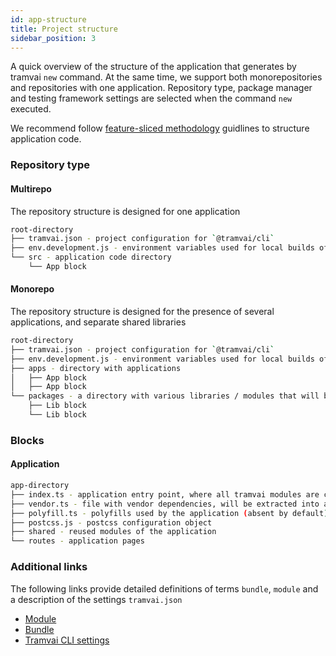 ```yaml
---
id: app-structure
title: Project structure
sidebar_position: 3
---
```


A quick overview of the structure of the application that generates by tramvai `new` command.
At the same time, we support both monorepositories and repositories with one application.
Repository type, package manager and testing framework settings are selected when the command `new` executed.

We recommend follow [feature-sliced methodology](https://feature-sliced.design/) guidlines to structure application code.

### Repository type

#### Multirepo

The repository structure is designed for one application

```bash
root-directory
├── tramvai.json - project configuration for `@tramvai/cli`
├── env.development.js - environment variables used for local builds of the project
└── src - application code directory
    └── App block
```

#### Monorepo

The repository structure is designed for the presence of several applications, and separate shared libraries

```bash
root-directory
├── tramvai.json - project configuration for `@tramvai/cli`
├── env.development.js - environment variables used for local builds of the project
├── apps - directory with applications
│   ├── App block
│   ├── App block
└── packages - a directory with various libraries / modules that will be shared between applications
    ├── Lib block
    └── Lib block
```

### Blocks

#### Application

```bash
app-directory
├── index.ts - application entry point, where all tramvai modules are connected
├── vendor.ts - file with vendor dependencies, will be extracted into a separate js chunk
├── polyfill.ts - polyfills used by the application (absent by default)
├── postcss.js - postcss configuration object 
├── shared - reused modules of the application
└── routes - application pages
```

<!-- #### Library

```bash
@todo
``` -->

### Additional links

The following links provide detailed definitions of terms `bundle`, `module` and a description of the settings `tramvai.json`

- [Module](concepts/module.md)
- [Bundle](concepts/bundle.md)
- [Tramvai CLI settings](references/cli/base.md)

